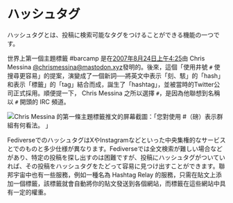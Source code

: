 # ハッシュタグ

ハッシュタグとは、投稿に検索可能なタグをつけることができる機能の一つです。

世界上第一個主題標籤 #barcamp 是在[2007年8月24日上午4:25](https://twitter.com/chrismessina/status/223115412?lang=en)由 Chris Messina [@chrismessina@mastodon.xyz](https://mastodon.xyz/@chrismessina)發明的。後來，這個「使用井號 `#` 使搜尋更容易」的提案，演變成了一個新詞──將英文中表示「刻、駭」的「hash」和表示「標籤」的「tag」結合而成，誕生了「hashtag」，並被當時的Twitter公司正式採用。順便提一下， Chris Messina 之所以選擇 `#`，是因為他聯想到名稱以 `#` 開頭的 IRC 頻道。

![Chris Messina 的第一條主題標籤推文的屏幕截圖：「您對使用 #（磅）表示群組有何看法。 」](/img/docs/for-users/features/hashtag/1.ja.png)

FediverseでのハッシュタグはXやInstagramなどといった中央集権的なサービスとでのものと多少仕様が異なります。Fediverseでは全文検索が難しい場合などがあり、特定の投稿を探し出すのは困難ですが、投稿にハッシュタグがついていれば、その投稿をハッシュタグをたどって容易に見つけ出すことができます。聯邦宇宙中也有一些服務，例如一種名為 Hashtag Relay 的服務，只需在貼文上添加一個標籤，該標籤就會自動將你的貼文發送到各個網站，而標籤在這些網站中具有一定的權重。
